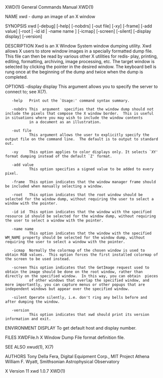 XWD(1)                                                                                     General Commands Manual                                                                                     XWD(1)

NAME
       xwd - dump an image of an X window

SYNOPSIS
       xwd [-debug] [-help] [-nobdrs] [-out file] [-xy] [-frame] [-add value] [-root | -id id | -name name ] [-icmap] [-screen] [-silent] [-display display] [-version]

DESCRIPTION
       Xwd  is  an X Window System window dumping utility.  Xwd allows X users to store window images in a specially formatted dump file.  This file can then be read by various other X utilities for redis‐
       play, printing, editing, formatting, archiving, image processing, etc.  The target window is selected by clicking the pointer in the desired window.  The keyboard bell is rung once at the  beginning
       of the dump and twice when the dump is completed.

OPTIONS
       -display display
               This argument allows you to specify the server to connect to; see X(7).

       -help   Print out the `Usage:' command syntax summary.

       -nobdrs This  argument  specifies that the window dump should not include the pixels that compose the X window border.  This is useful in situations where you may wish to include the window contents
               in a document as an illustration.

       -out file
               This argument allows the user to explicitly specify the output file on the command line.  The default is to output to standard out.

       -xy     This option applies to color displays only. It selects `XY' format dumping instead of the default `Z' format.

       -add value
               This option specifies a signed value to be added to every pixel.

       -frame  This option indicates that the window manager frame should be included when manually selecting a window.

       -root   This option indicates that the root window should be selected for the window dump, without requiring the user to select a window with the pointer.

       -id id  This option indicates that the window with the specified resource id should be selected for the window dump, without requiring the user to select a window with the pointer.

       -name name
               This option indicates that the window with the specified WM_NAME property should be selected for the window dump, without requiring the user to select a window with the pointer.

       -icmap  Normally the colormap of the chosen window is used to obtain RGB values.  This option forces the first installed colormap of the screen to be used instead.

       -screen This option indicates that the GetImage request used to obtain the image should be done on the root window, rather than directly on the specified window.  In this way, you can obtain  pieces
               of other windows that overlap the specified window, and more importantly, you can capture menus or other popups that are independent windows but appear over the specified window.

       -silent Operate silently, i.e. don't ring any bells before and after dumping the window.

       -version
               This option indicates that xwd should print its version information and exit.

ENVIRONMENT
       DISPLAY To get default host and display number.

FILES
       XWDFile.h
               X Window Dump File format definition file.

SEE ALSO
       xwud(1), X(7)

AUTHORS
       Tony Della Fera, Digital Equipment Corp., MIT Project Athena
       William F. Wyatt, Smithsonian Astrophysical Observatory

X Version 11                                                                                      xwd 1.0.7                                                                                            XWD(1)

